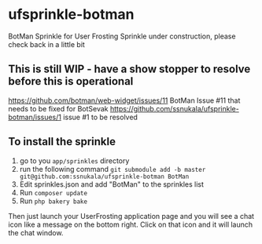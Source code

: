 # ufsprinkle-botman
BotMan Sprinkle for User Frosting
Sprinkle under construction, please check back in a little bit

## This is still WIP - have a show stopper to resolve before this is operational
https://github.com/botman/web-widget/issues/11 BotMan Issue #11 that needs to be fixed for BotSevak
https://github.com/ssnukala/ufsprinkle-botman/issues/1 issue #1 to be resolved

## To install the sprinkle
1. go to you `app/sprinkles` directory
2. run the following command `git submodule add -b master git@github.com:ssnukala/ufsprinkle-botman BotMan`
3. Edit sprinkles.json and add "BotMan" to the sprinkles list
4. Run `composer update`
5. Run `php bakery bake`

Then just launch your UserFrosting application page and you will see a chat icon like a message on the bottom right. Click on that icon and it will launch the chat window.
